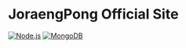 # JoraengPong Official Site


[![Node.js](https://img.shields.io/badge/node->=14.0.0-339933?logo=nodedotjs&logoColor=white&style=for-the-badge)](https://nodejs.org/)
[![MongoDB](https://img.shields.io/badge/mongodb-13AA52?logo=mongodb&logoColor=white&style=for-the-badge)](https://mongoosejs.com/) 
